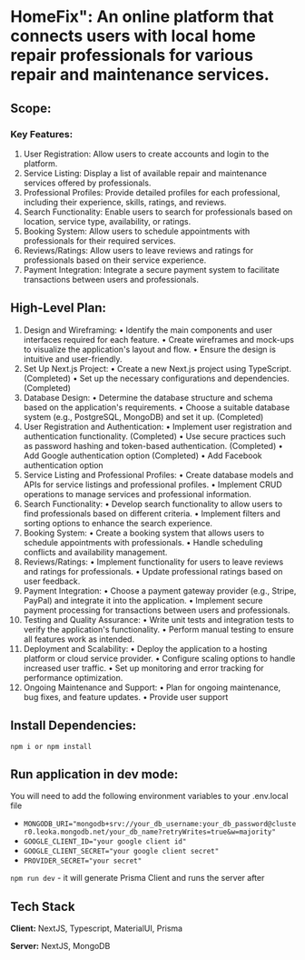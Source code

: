 # HomeFix": An online platform that connects users with local home repair professionals for various repair and maintenance services.

## Scope:

### Key Features:

1. User Registration: Allow users to create accounts and login to the platform.
2. Service Listing: Display a list of available repair and maintenance services offered by professionals.
3. Professional Profiles: Provide detailed profiles for each professional, including their experience, skills, ratings, and reviews.
4. Search Functionality: Enable users to search for professionals based on location, service type, availability, or ratings.
5. Booking System: Allow users to schedule appointments with professionals for their required services.
6. Reviews/Ratings: Allow users to leave reviews and ratings for professionals based on their service experience.
7. Payment Integration: Integrate a secure payment system to facilitate transactions between users and professionals.

## High-Level Plan:

1. Design and Wireframing:
   • Identify the main components and user interfaces required for each feature.
   • Create wireframes and mock-ups to visualize the application's layout and flow.
   • Ensure the design is intuitive and user-friendly.
2. Set Up Next.js Project:
   • Create a new Next.js project using TypeScript.(Completed)
   • Set up the necessary configurations and dependencies. (Completed)
3. Database Design:
   • Determine the database structure and schema based on the application's requirements.
   • Choose a suitable database system (e.g., PostgreSQL, MongoDB) and set it up. (Completed)
4. User Registration and Authentication:
   • Implement user registration and authentication functionality. (Completed)
   • Use secure practices such as password hashing and token-based authentication. (Completed)
   • Add Google authentication option (Completed)
   • Add Facebook authentication option
5. Service Listing and Professional Profiles:
   • Create database models and APIs for service listings and professional profiles.
   • Implement CRUD operations to manage services and professional information.
6. Search Functionality:
   • Develop search functionality to allow users to find professionals based on different criteria.
   • Implement filters and sorting options to enhance the search experience.
7. Booking System:
   • Create a booking system that allows users to schedule appointments with professionals.
   • Handle scheduling conflicts and availability management.
8. Reviews/Ratings:
   • Implement functionality for users to leave reviews and ratings for professionals.
   • Update professional ratings based on user feedback.
9. Payment Integration:
   • Choose a payment gateway provider (e.g., Stripe, PayPal) and integrate it into the application.
   • Implement secure payment processing for transactions between users and professionals.
10. Testing and Quality Assurance:
    • Write unit tests and integration tests to verify the application's functionality.
    • Perform manual testing to ensure all features work as intended.
11. Deployment and Scalability:
    • Deploy the application to a hosting platform or cloud service provider.
    • Configure scaling options to handle increased user traffic.
    • Set up monitoring and error tracking for performance optimization.
12. Ongoing Maintenance and Support:
    • Plan for ongoing maintenance, bug fixes, and feature updates.
    • Provide user support

## Install Dependencies:

`npm i or npm install`

## Run application in dev mode:

You will need to add the following environment variables to your .env.local file

-    `MONGODB_URI="mongodb+srv://your_db_username:your_db_password@cluster0.leoka.mongodb.net/your_db_name?retryWrites=true&w=majority"`
-    `GOOGLE_CLIENT_ID="your google client id"`
-    `GOOGLE_CLIENT_SECRET="your google client secret"`
-    `PROVIDER_SECRET="your secret"`

`npm run dev` - it will generate Prisma Client and runs the server after

## Tech Stack

**Client:** NextJS, Typescript, MaterialUI, Prisma

**Server:** NextJS, MongoDB
